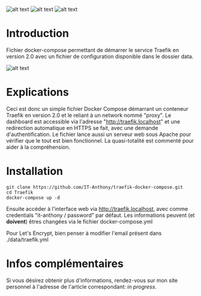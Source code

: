 ![alt text](https://img.shields.io/badge/docker--version-19.03-green) ![alt text](https://img.shields.io/badge/docker--compose--version-1.25-green) ![alt text](https://img.shields.io/badge/traefik--version-2.0-green)

# Introduction
Fichier docker-compose permettant de démarrer le service Traefik en version 2.0 avec un fichier de configuration disponible dans le dossier data.

![alt text](https://i.imgur.com/FdwjBvr.png)


# Explications
Ceci est donc un simple fichier Docker Compose démarrant un conteneur Traefik en version 2.0 et le reliant à un network nommé "proxy". Le dashboard est accessible via l'adresse "http://traefik.localhost" et une redirection automatique en HTTPS se fait, avec une demande d'authentification. Le fichier lance aussi un serveur web sous Apache pour vérifier que le tout est bien fonctionnel. La quasi-totalité est commenté pour aider à la compréhension.


# Installation

```
git clone https://github.com/IT-Anthony/traefik-docker-compose.git
cd Traefik
docker-compose up -d
```
Ensuite accéder à l'interface web via http://traefik.localhost, avec comme credentials "it-anthony / password" par défaut. Les informations peuvent (et __doivent__) êtres changées via le fichier docker-compose.yml 

Pour Let's Encrypt, bien penser à modifier l'email présent dans ./data/traefik.yml

# Infos complémentaires 

Si vous désirez obtenir plus d'informations, rendez-vous sur mon site personnel à l'adresse de l'article correspondant: *in progress*.
